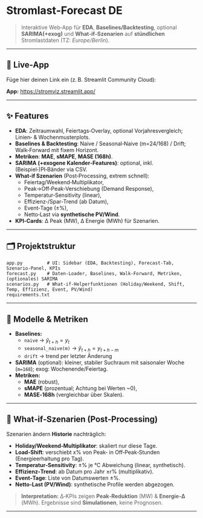 # Stromlast‑Forecast DE
> Interaktive Web‑App für **EDA**, **Baselines/Backtesting**, optional **SARIMA(+exog)** und **What‑if‑Szenarien** auf **stündlichen** Stromlastdaten (TZ: *Europe/Berlin*).

---

## 🔗 Live‑App

Füge hier deinen Link ein (z. B. Streamlit Community Cloud):

**App:** https://stromviz.streamlit.app/

---

## ✨ Features

- **EDA**: Zeitraumwahl, Feiertags‑Overlay, optional Vorjahresvergleich; Linien‑ & Wochenmusterplots.
- **Baselines & Backtesting**: Naive / Seasonal‑Naive (m=24/168) / Drift; Walk‑Forward mit fixem Horizont.
- **Metriken**: **MAE**, **sMAPE**, **MASE (168h)**.
- **SARIMA (+exogene Kalender‑Features)**: optional, inkl. (Beispiel‑)PI‑Bänder via CSV.
- **What‑if Szenarien** (Post‑Processing, extrem schnell):
  - Feiertag/Weekend‑Multiplikator,
  - Peak→Off‑Peak‑Verschiebung (Demand Response),
  - Temperatur‑Sensitivity (linear),
  - Effizienz‑/Spar‑Trend (ab Datum),
  - Event‑Tage (±%),
  - Netto‑Last via **synthetische PV/Wind**.
- **KPI‑Cards**: Δ Peak (MW), Δ Energie (MWh) für Szenarien.

---

## 🗂️ Projektstruktur

```
app.py         # UI: Sidebar (EDA, Backtesting), Forecast‑Tab, Szenario‑Panel, KPIs
forecast.py    # Daten‑Loader, Baselines, Walk‑Forward, Metriken, (optionales) SARIMA
scenarios.py   # What‑if‑Helperfunktionen (Holiday/Weekend, Shift, Temp, Effizienz, Event, PV/Wind)
requirements.txt
```
---

## 🧠 Modelle & Metriken

- **Baselines:**
  - `naive`  → $\hat{y}_{t+h} = y_t$
  - `seasonal_naive(m)` → $\hat{y}_{t+h} = y_{t+h-m}$
  - `drift`  → trend per letzter Änderung
- **SARIMA** (optional): kleiner, stabiler Suchraum mit saisonaler Woche (`m=168`); exog: Wochenende/Feiertag.
- **Metriken:**
  - **MAE** (robust),
  - **sMAPE** (prozentual; Achtung bei Werten \~0),
  - **MASE‑168h** (vergleichbar über Skalen).



---

## 🧪 What‑if‑Szenarien (Post‑Processing)

Szenarien ändern **Historie** nachträglich:

- **Holiday/Weekend‑Multiplikator**: skaliert nur diese Tage.
- **Load‑Shift**: verschiebt x% von Peak‑ in Off‑Peak‑Stunden (Energieerhaltung pro Tag).
- **Temperatur‑Sensitivity**: ±% je °C Abweichung (linear, synthetisch).
- **Effizienz‑Trend**: ab Datum pro Jahr ±r% (multiplikativ).
- **Event‑Tage**: Liste von Datumswerten ±%.
- **Netto‑Last (PV/Wind)**: synthetische Profile werden abgezogen.

> **Interpretation:** Δ‑KPIs zeigen **Peak‑Reduktion** (MW) & **Energie‑Δ** (MWh). Ergebnisse sind **Simulationen**, keine Prognosen.

---